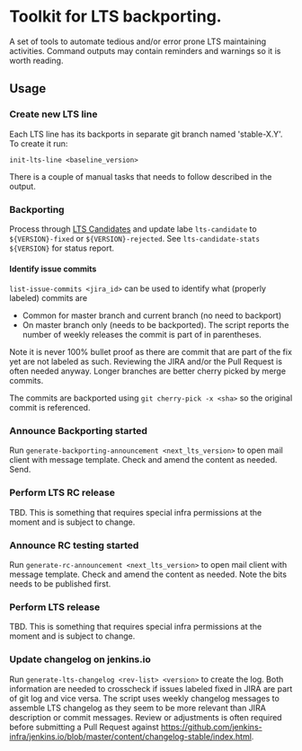 # Toolkit for LTS backporting.

A set of tools to automate tedious and/or error prone LTS maintaining activities. Command outputs may contain reminders and warnings so it is worth reading.

## Usage

### Create new LTS line

Each LTS line has its backports in separate git branch named 'stable-X.Y'. To create it run:

`init-lts-line <baseline_version>`

There is a couple of manual tasks that needs to follow described in the output.

### Backporting

Process through [LTS Candidates](https://issues.jenkins-ci.org/issues/?filter=12146) and update labe `lts-candidate` to `${VERSION}-fixed` or `${VERSION}-rejected`. See `lts-candidate-stats ${VERSION}` for status report.

#### Identify issue commits

`list-issue-commits <jira_id>` can be used to identify what (properly labeled) commits are

- Common for master branch and current branch (no need to backport)
- On master branch only (needs to be backported). The script reports the number of weekly releases the commit is part of in parentheses.

Note it is never 100% bullet proof as there are commit that are part of the fix yet are not labeled as such. Reviewing the JIRA and/or the Pull Request is often needed anyway. Longer branches are better cherry picked by merge commits.

The commits are backported using `git cherry-pick -x <sha>` so the original commit is referenced.

### Announce Backporting started

Run `generate-backporting-announcement <next_lts_version>` to open mail client with message template. Check and amend the content as needed. Send.

### Perform LTS RC release

TBD. This is something that requires special infra permissions at the moment and is subject to change.

### Announce RC testing started

Run `generate-rc-announcement <next_lts_version>` to open mail client with message template. Check and amend the content as needed. Note the bits needs to be published first.

### Perform LTS release

TBD. This is something that requires special infra permissions at the moment and is subject to change.

### Update changelog on jenkins.io

Run `generate-lts-changelog <rev-list> <version>` to create the log. Both information are needed to crosscheck if issues labeled fixed in JIRA are part of git log and vice versa. The script uses weekly changelog messages to assemble LTS changelog as they seem to be more relevant than JIRA description or commit messages. Review or adjustments is often required before submitting a Pull Request against https://github.com/jenkins-infra/jenkins.io/blob/master/content/changelog-stable/index.html.
